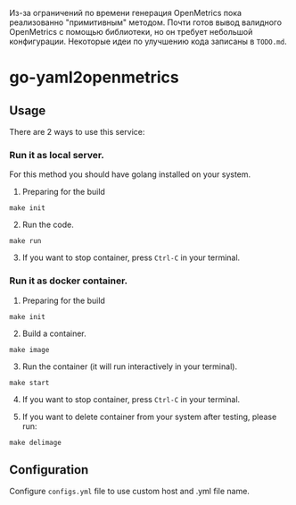 Из-за ограничений по времени генерация OpenMetrics пока реализованно "примитивным" методом. Почти готов вывод валидного OpenMetrics с помощью библиотеки, но он требует небольшой конфигурации. Некоторые идеи по улучшению кода записаны в `TODO.md`.

# go-yaml2openmetrics

## Usage

There are 2 ways to use this service:
### Run it as local server.

For this method you should have golang installed on your system.

1. Preparing for the build

```make init```

2. Run the code.

```make run```

3. If you want to stop container, press `Ctrl-C` in your terminal.


### Run it as docker container.
 
1. Preparing for the build

```make init```

2. Build a container.

```make image```

3. Run the container (it will run interactively in your terminal).

```make start```

4. If you want to stop container, press `Ctrl-C` in your terminal.

5. If you want to delete container from your system after testing, please run:

```make delimage```

## Configuration

Configure `configs.yml` file to use custom host and .yml file name.
